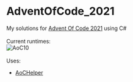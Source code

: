 # AdventOfCode_2021

My solutions for [Advent Of Code 2021](https://adventofcode.com/2021) using C#
\
\
Current runtimes:
\
![AoC10](https://user-images.githubusercontent.com/3897493/145615321-7de219ed-0a33-41bf-bf6c-ed3f3bc9b7f7.PNG)
\
\
Uses:
- [AoCHelper](https://github.com/eduherminio/AoCHelper)
